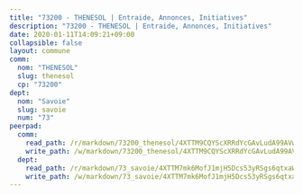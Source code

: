 ```yaml
---
title: "73200 - THENESOL | Entraide, Annonces, Initiatives"
description: "73200 - THENESOL | Entraide, Annonces, Initiatives"
date: 2020-01-11T14:09:21+09:00
collapsible: false
layout: commune
comm:
  nom: "THENESOL"
  slug: thenesol
  cp: "73200"
dept:
  nom: "Savoie"
  slug: savoie
  num: "73"
peerpad:
  comm:
    read_path: /r/markdown/73200_thenesol/4XTTM9CQYScXRRdYcGAvLudA99AVwRhvg2Y1zg2SzgrPWfY3R
    write_path: /w/markdown/73200_thenesol/4XTTM9CQYScXRRdYcGAvLudA99AVwRhvg2Y1zg2SzgrPWfY3R-K3TgUr2ehzuvS2qUVnuYATigTt1oGazoCWLTY7ZuRiJE2aELENpU2j43LcJYUABMuDXzPhNQZffHuAAJaypQcJSDTYCSwFSVZ9HTSeJyR7gYv7dy2YkN7VXyaQLbA3SNjr4Yc8tP
  dept:
    read_path: /r/markdown/73_savoie/4XTTM7mk6MofJ1mjH5Dcs53yRSgs6qtxaWYjKD54ttqHGEMur
    write_path: /w/markdown/73_savoie/4XTTM7mk6MofJ1mjH5Dcs53yRSgs6qtxaWYjKD54ttqHGEMur-K3TgTorsK1WLw8S2EgnkoX8tJEgZgam6ANhvqrVqNfiz9fX8kbMKu5AF1rqzXyxMRZgoVPrb5EERe3PeBhqF1SBfP5G1PJnvsDUF2LQSxevobpkDM4djQDebTYoo6Yx53thenJpY
---
```


